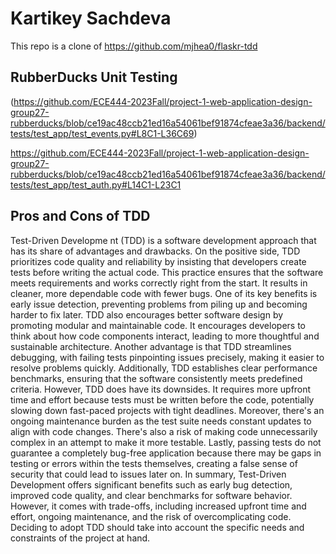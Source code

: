 # Kartikey Sachdeva 

This repo is a clone of https://github.com/mjhea0/flaskr-tdd

## RubberDucks Unit Testing 

(https://github.com/ECE444-2023Fall/project-1-web-application-design-group27-rubberducks/blob/ce19ac48ccb21ed16a54061bef91874cfeae3a36/backend/tests/test_app/test_events.py#L8C1-L36C69)

https://github.com/ECE444-2023Fall/project-1-web-application-design-group27-rubberducks/blob/ce19ac48ccb21ed16a54061bef91874cfeae3a36/backend/tests/test_app/test_auth.py#L14C1-L23C1


## Pros and Cons of TDD

Test-Driven Developme
nt (TDD) is a software development approach that has its share of advantages and drawbacks. On the positive side, TDD prioritizes code quality and reliability by insisting that developers create tests before writing the actual code. This practice ensures that the software meets requirements and works correctly right from the start. It results in cleaner, more dependable code with fewer bugs. One of its key benefits is early issue detection, preventing problems from piling up and becoming harder to fix later. TDD also encourages better software design by promoting modular and maintainable code. It encourages developers to think about how code components interact, leading to more thoughtful and sustainable architecture. Another advantage is that TDD streamlines debugging, with failing tests pinpointing issues precisely, making it easier to resolve problems quickly. Additionally, TDD establishes clear performance benchmarks, ensuring that the software consistently meets predefined criteria. However, TDD does have its downsides. It requires more upfront time and effort because tests must be written before the code, potentially slowing down fast-paced projects with tight deadlines. Moreover, there's an ongoing maintenance burden as the test suite needs constant updates to align with code changes. There's also a risk of making code unnecessarily complex in an attempt to make it more testable. Lastly, passing tests do not guarantee a completely bug-free application because there may be gaps in testing or errors within the tests themselves, creating a false sense of security that could lead to issues later on. In summary, Test-Driven Development offers significant benefits such as early bug detection, improved code quality, and clear benchmarks for software behavior. However, it comes with trade-offs, including increased upfront time and effort, ongoing maintenance, and the risk of overcomplicating code. Deciding to adopt TDD should take into account the specific needs and constraints of the project at hand.




